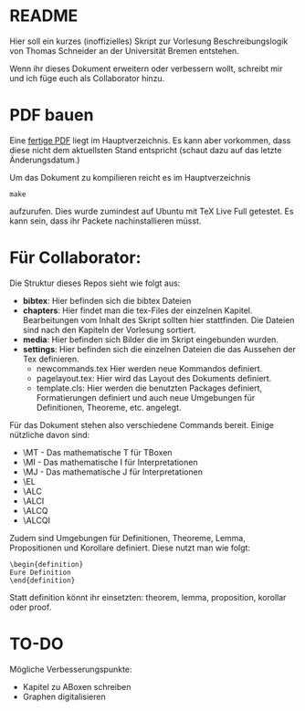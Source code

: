 # README #

Hier soll ein kurzes (inoffizielles) Skript zur Vorlesung Beschreibungslogik von Thomas Schneider an der Universität Bremen entstehen.  

Wenn ihr dieses Dokument erweitern oder verbessern wollt, schreibt mir und ich füge euch als Collaborator hinzu.

# PDF bauen #

Eine [fertige PDF](main.pdf) liegt im Hauptverzeichnis. Es kann aber vorkommen, dass diese nicht dem aktuellsten Stand entspricht (schaut dazu auf das letzte Änderungsdatum.)

Um das Dokument zu kompilieren reicht es im Hauptverzeichnis 

```
make
```

aufzurufen. Dies wurde zumindest auf Ubuntu mit TeX Live Full getestet. Es kann sein, dass ihr Packete nachinstallieren müsst.


# Für Collaborator: #

Die Struktur dieses Repos sieht wie folgt aus:

* **bibtex**: Hier befinden sich die bibtex Dateien
* **chapters**: Hier findet man die tex-Files der einzelnen Kapitel. Bearbeitungen vom Inhalt des Skript sollten hier stattfinden. Die Dateien sind nach den Kapiteln der Vorlesung sortiert.
* **media**: Hier befinden sich Bilder die im Skript eingebunden wurden.
* **settings**: Hier befinden sich die einzelnen Dateien die das Aussehen der Tex definieren.
  - newcommands.tex Hier werden neue Kommandos definiert.
  - pagelayout.tex: Hier wird das Layout des Dokuments definiert.
  - template.cls: Hier werden die benutzten Packages definiert, Formatierungen definiert und auch neue Umgebungen für Definitionen, Theoreme, etc. angelegt.

Für das Dokument stehen also verschiedene Commands bereit. Einige nützliche davon sind:

* \MT - Das mathematische T für TBoxen
* \MI - Das mathematische I für Interpretationen
* \MJ - Das mathematische J für Interpretationen
* \EL
* \ALC
* \ALCI
* \ALCQ
* \ALCQI

Zudem sind Umgebungen für Definitionen, Theoreme, Lemma, Propositionen und Korollare definiert. Diese nutzt man wie folgt:

```
\begin{definition}
Eure Definition
\end{definition}
```

Statt definition könnt ihr einsetzten: theorem, lemma, proposition, korollar oder proof.

# TO-DO #

Mögliche Verbesserungspunkte:

* Kapitel zu ABoxen schreiben
* Graphen digitalisieren